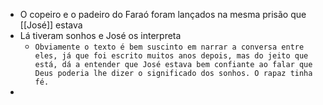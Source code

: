 - O copeiro e o padeiro do Faraó foram lançados na mesma prisão que [[José]] estava
- Lá tiveram sonhos e José os interpreta
	- `Obviamente o texto é bem suscinto em narrar a conversa entre eles, já que foi escrito muitos anos depois, mas do jeito que está, dá a entender que José estava bem confiante ao falar que Deus poderia lhe dizer o significado dos sonhos. O rapaz tinha fé.`
- 